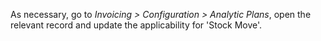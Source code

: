 As necessary, go to *Invoicing \> Configuration \> Analytic Plans*, open
the relevant record and update the applicability for 'Stock Move'.

